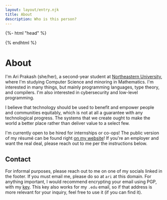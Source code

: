 ```yaml
---
layout: layout/entry.njk
title: About
description: Who is this person?
---
```


{%- html "head" %}

<meta name="og:type" content="profile" />
<meta name="profile:first_name" content="Ari" />
<meta name="profile:last_name" content="Prakash" />
<meta name="profile:username" content="ariscript" />
<meta name="profile:gender" content="female" />

{% endhtml %}

# About

I'm Ari Prakash (she/her), a second-year student at
[Northeastern University](https://northeastern.edu), where I'm studying Computer
Science and minoring in Mathematics. I'm interested in many things, but mainly
programming languages, type theory, and compilers. I'm also interested in
cybersecurity and low-level programming.

I believe that technology should be used to benefit and empower people and
communities equitably, which is not at all a guarantee with any technological
progress. The systems that we create ought to make the world a better place
rather than deliver value to a select few.

I'm currently open to be hired for internships or co-ops! The public version of
my résumé can be found right [on my website](/resume)! If you're an employer and
want the real deal, please reach out to me per the instructions below.

## Contact

For informal purposes, please reach out to me on one of my socials linked in the
footer. If you must email me, please do so at `ari` at this domain. For anything
important, I would recommend encrypting your email using PGP, with my
[key](/pgp.asc). This key also works for my `.edu` email, so if that address is
more relevant for your inquiry, feel free to use it (if you can find it).
